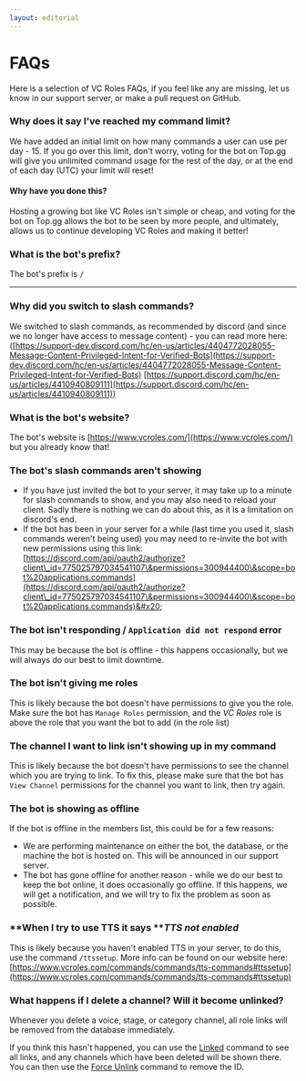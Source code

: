 ```yaml
---
layout: editorial
---
```


# FAQs

Here is a selection of VC Roles FAQs, if you feel like any are missing, let us know in our support server, or make a pull request on GitHub.

### Why does it say I've reached my command limit?

We have added an initial limit on how many commands a user can use per day - 15. If you go over this limit, don't worry, voting for the bot on Top.gg will give you unlimited command usage for the rest of the day, or at the end of each day (UTC) your limit will reset!

#### Why have you done this?

Hosting a growing bot like VC Roles isn't simple or cheap, and voting for the bot on Top.gg allows the bot to be seen by more people, and ultimately, allows us to continue developing VC Roles and making it better!



### **What is the bot's prefix?**&#x20;

The bot's prefix is `/`

****

### **Why did you switch to slash commands?**&#x20;

We switched to slash commands, as recommended by discord (and since we no longer have access to message content) - you can read more here: ([https://support-dev.discord.com/hc/en-us/articles/4404772028055-Message-Content-Privileged-Intent-for-Verified-Bots](https://support-dev.discord.com/hc/en-us/articles/4404772028055-Message-Content-Privileged-Intent-for-Verified-Bots) [https://support.discord.com/hc/en-us/articles/4410940809111](https://support.discord.com/hc/en-us/articles/4410940809111))



### **What is the bot's website?**&#x20;

The bot's website is [https://www.vcroles.com/](https://www.vcroles.com/) but you already know that!



### **The bot's slash commands aren't showing**&#x20;

* If you have just invited the bot to your server, it may take up to a minute for slash commands to show, and you may also need to reload your client. Sadly there is nothing we can do about this, as it is a limitation on discord's end.&#x20;
* If the bot has been in your server for a while (last time you used it, slash commands weren't being used) you may need to re-invite the bot with new permissions using this link: [https://discord.com/api/oauth2/authorize?client\_id=775025797034541107\&permissions=300944400\&scope=bot%20applications.commands](https://discord.com/api/oauth2/authorize?client\_id=775025797034541107\&permissions=300944400\&scope=bot%20applications.commands)&#x20;



### **The bot isn't responding / `Application did not respond` error**

This may be because the bot is offline - this happens occasionally, but we will always do our best to limit downtime.



### **The bot isn't giving me roles**&#x20;

This is likely because the bot doesn't have permissions to give you the role. Make sure the bot has `Manage Roles` permission, and the _VC Roles_ role is above the role that you want the bot to add (in the role list)



### **The channel I want to link isn't showing up in my command**&#x20;

This is likely because the bot doesn't have permissions to see the channel which you are trying to link. To fix this, please make sure that the bot has `View Channel` permissions for the channel you want to link, then try again.



### **The bot is showing as offline**&#x20;

If the bot is offline in the members list, this could be for a few reasons:&#x20;

* We are performing maintenance on either the bot, the database, or the machine the bot is hosted on. This will be announced in our support server.&#x20;
* The bot has gone offline for another reason - while we do our best to keep the bot online, it does occasionally go offline. If this happens, we will get a notification, and we will try to fix the problem as soon as possible.



### **When I try to use TTS it says **_**TTS not enabled**_&#x20;

This is likely because you haven't enabled TTS in your server, to do this, use the command `/ttssetup`. More info can be found on our website here: [https://www.vcroles.com/commands/commands/tts-commands#ttssetup](https://www.vcroles.com/commands/commands/tts-commands#ttssetup)



### What happens if I delete a channel? Will it become unlinked?

Whenever you delete a voice, stage, or category channel, all role links will be removed from the database immediately.

If you think this hasn't happened, you can use the [Linked](commands/commands/linked.md#linked) command to see all links, and any channels which have been deleted will be shown there. You can then use the [Force Unlink](commands/commands/force-unlinking.md#forceunlink) command to remove the ID.
